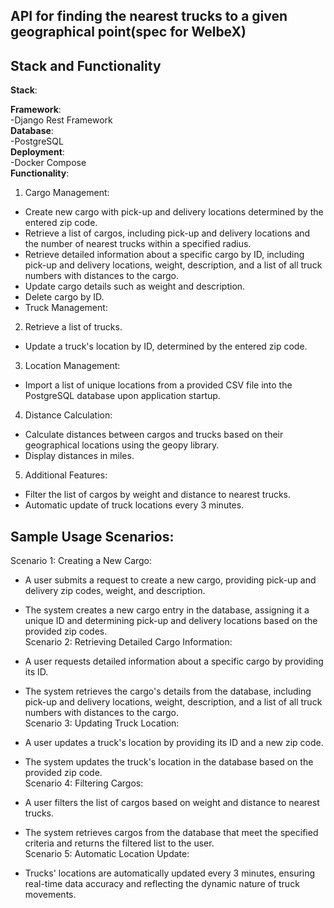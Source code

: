 ## API for finding the nearest trucks to a given geographical point(spec for WelbeX)
## Stack and Functionality
__Stack__:<br/>

__Framework__:<br/>
 -Django Rest Framework<br/> 
__Database__:<br/>
 -PostgreSQL<br/>
__Deployment__:<br/>
 -Docker Compose<br/>
__Functionality__:<br/>

1. Cargo Management:

- Create new cargo with pick-up and delivery locations determined by the entered zip code.
- Retrieve a list of cargos, including pick-up and delivery locations and the number of nearest trucks within a specified radius.
- Retrieve detailed information about a specific cargo by ID, including pick-up and delivery locations, weight, description, and a list of all truck numbers with distances to the cargo.
- Update cargo details such as weight and description.
- Delete cargo by ID.
- Truck Management:

2. Retrieve a list of trucks.
- Update a truck's location by ID, determined by the entered zip code.
3. Location Management:

 - Import a list of unique locations from a provided CSV file into the PostgreSQL database upon application startup.
4. Distance Calculation:

 - Calculate distances between cargos and trucks based on their geographical locations using the geopy library.
 - Display distances in miles.
5. Additional Features:

 - Filter the list of cargos by weight and distance to nearest trucks.
 - Automatic update of truck locations every 3 minutes.
## Sample Usage Scenarios:
Scenario 1: Creating a New Cargo:
 - A user submits a request to create a new cargo, providing pick-up and delivery zip codes, weight, and description.
 - The system creates a new cargo entry in the database, assigning it a unique ID and determining pick-up and delivery locations based on the provided zip codes.<br/>
Scenario 2: Retrieving Detailed Cargo Information:

 - A user requests detailed information about a specific cargo by providing its ID.
 - The system retrieves the cargo's details from the database, including pick-up and delivery locations, weight, description, and a list of all truck numbers with distances to the cargo.<br/>
Scenario 3: Updating Truck Location:

 - A user updates a truck's location by providing its ID and a new zip code.
 - The system updates the truck's location in the database based on the provided zip code.<br/>
Scenario 4: Filtering Cargos:

 - A user filters the list of cargos based on weight and distance to nearest trucks.
 - The system retrieves cargos from the database that meet the specified criteria and returns the filtered list to the user.<br/>
Scenario 5: Automatic Location Update:

 - Trucks' locations are automatically updated every 3 minutes, ensuring real-time data accuracy and reflecting the dynamic nature of truck movements.

